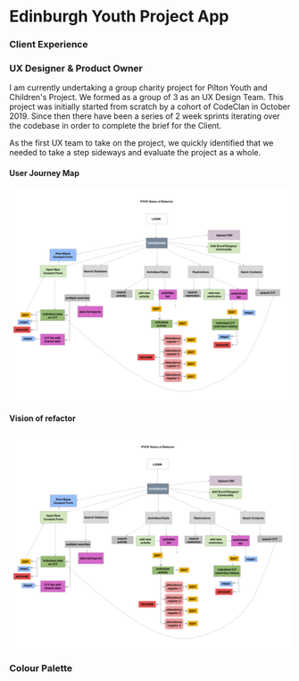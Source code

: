 # Edinburgh Youth Project App
  ### Client Experience

### UX Designer & Product Owner

I am currently undertaking a group charity project for Pilton Youth and Children's Project. We formed as a group of 3 as an UX Design Team. This project was initially started from scratch by a cohort of CodeClan in October 2019. Since then there have been a series of 2 week sprints iterating over the codebase in order to complete the brief for the Client. 

As the first UX team to take on the project, we quickly identified that we needed to take a step sideways and evaluate the project as a whole.


#### User Journey Map


<img src="images/vision-refactor-pycp.png" alt="Vision of refactor diagram" width="500" />

#### Vision of refactor

![user journey refactor](images/vision-refactor-pycp.png)



### Colour Palette



